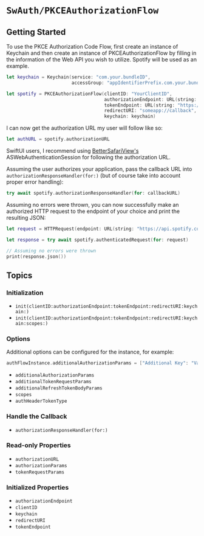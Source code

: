 # ``SwAuth/PKCEAuthorizationFlow``

## Getting Started

To use the PKCE Authorization Code Flow, first create an instance of Keychain and then create an instance of PKCEAuthorizationFlow by filling in the information of the Web API you wish to utilize. Spotify will be used as an example.

```swift
let keychain = Keychain(service: "com.your.bundleID",
                        accessGroup: "appIdentifierPrefix.com.your.bundleID").label("Your App Name")

let spotify = PKCEAuthorizationFlow(clientID: "YourClientID",
                                    authorizationEndpoint: URL(string: "https://accounts.spotify.com/authorize")!,
                                    tokenEndpoint: URL(string: "https://accounts.spotify.com/api/token")!,
                                    redirectURI: "someapp://callback",
                                    keychain: keychain)
```

I can now get the authorization URL my user will follow like so:

```swift
let authURL = spotify.authorizationURL
```

SwiftUI users, I recommend using [BetterSafariView's](https://github.com/stleamist/BetterSafariView) ASWebAuthenticationSession for following the authorization URL.

Assuming the user authorizes your application, pass the callback URL into ``authorizationResponseHandler(for:)`` (but of course take into account proper error handling):

```swift
try await spotify.authorizationResponseHandler(for: callbackURL)
```

Assuming no errors were thrown, you can now successfully make an authorized HTTP request to the endpoint of your choice and print the resulting JSON:

```swift
let request = HTTPRequest(endpoint: URL(string: "https://api.spotify.com/v1/browse/new-releases")!)

let response = try await spotify.authenticatedRequest(for: request)

// Assuming no errors were thrown
print(response.json())
```

## Topics

### Initialization

- ``init(clientID:authorizationEndpoint:tokenEndpoint:redirectURI:keychain:)``
- ``init(clientID:authorizationEndpoint:tokenEndpoint:redirectURI:keychain:scopes:)``

### Options

Additional options can be configured for the instance, for example:

```swift
authFlowInstance.additionalAuthorizationParams = ["Additional Key": "Value for Additional Key"]
```

- ``additionalAuthorizationParams``
- ``additionalTokenRequestParams``
- ``additionalRefreshTokenBodyParams``
- ``scopes``
- ``authHeaderTokenType``

### Handle the Callback

- ``authorizationResponseHandler(for:)``

### Read-only Properties

- ``authorizationURL``
- ``authorizationParams``
- ``tokenRequestParams``

### Initialized Properties

- ``authorizationEndpoint``
- ``clientID``
- ``keychain``
- ``redirectURI``
- ``tokenEndpoint``
